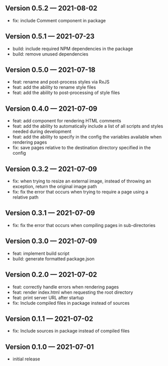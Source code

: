 ## Version 0.5.2 — 2021-08-02

- fix: include Comment component in package


## Version 0.5.1 — 2021-07-23

- build: include required NPM dependencies in the package
- build: remove unused dependencies


## Version 0.5.0 — 2021-07-18

- feat: rename and post-process styles via RxJS
- feat: add the ability to rename style files
- feat: add the ability to post-processing of style files


## Version 0.4.0 — 2021-07-09

- feat: add component for rendering HTML comments
- feat: add the ability to automatically include a list of all scripts and styles needed during development
- feat: add the ability to specify in the config the variables available when rendering pages
- fix: save pages relative to the destination directory specified in the config


## Version 0.3.2 — 2021-07-09

- fix: when trying to resize an external image, instead of throwing an exception, return the original image path
- fix: fix the error that occurs when trying to require a page using a relative path


## Version 0.3.1 — 2021-07-09

- fix: fix the error that occurs when compiling pages in sub-directories


## Version 0.3.0 — 2021-07-09

- feat: implement build script
- build: generate formatted package.json


## Version 0.2.0 — 2021-07-02

- feat: correctly handle errors when rendering pages
- feat: render index.html when requesting the root directory
- feat: print server URL after startup
- fix: Include compiled files in package instead of sources


## Version 0.1.1 — 2021-07-02

- fix: Include sources in package instead of compiled files


## Version 0.1.0 — 2021-07-01

- initial release
